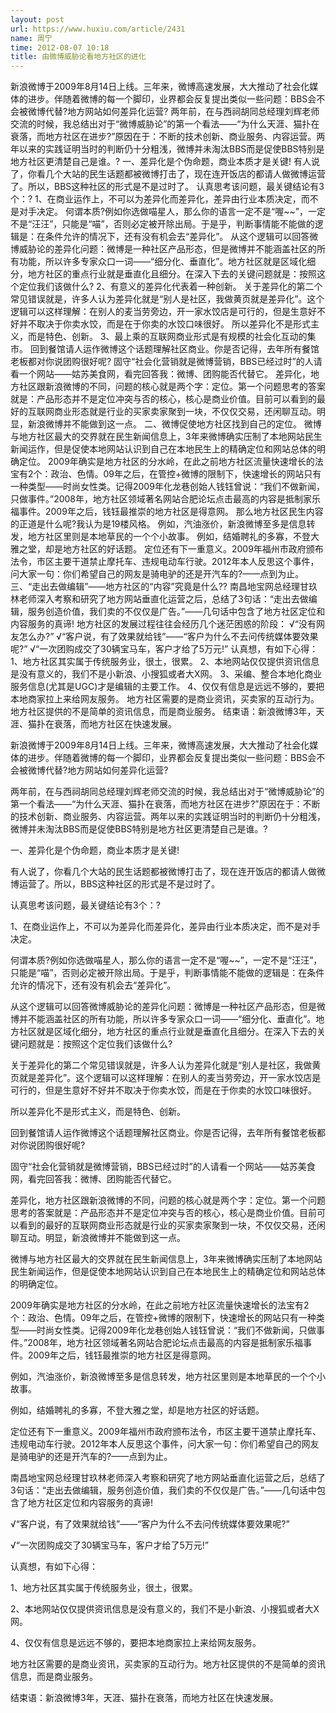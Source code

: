 ```yaml
---
layout: post
url: https://www.huxiu.com/article/2431
name: 周宁
time: 2012-08-07 10:18
title: 由微博威胁论看地方社区的进化
---
```

新浪微博于2009年8月14日上线。三年来，微博高速发展，大大推动了社会化媒体的进步。伴随着微博的每一个脚印，业界都会反复提出类似一些问题：BBS会不会被微博代替?地方网站如何差异化运营? 两年前，在与西祠胡同总经理刘辉老师交流的时候，我总结出对于“微博威胁论”的第一个看法——“为什么天涯、猫扑在衰落，而地方社区在进步?”原因在于：不断的技术创新、商业服务、内容运营。两年以来的实践证明当时的判断仍十分粗浅，微博并未淘汰BBS而是促使BBS特别是地方社区更清楚自己是谁。? 一、差异化是个伪命题，商业本质才是关键! 有人说了，你看几个大站的民生话题都被微博打击了，现在连开饭店的都请人做微博运营了。所以，BBS这种社区的形式是不是过时了。 认真思考该问题，最关键结论有3个：? 1、在商业运作上，不可以为差异化而差异化，差异由行业本质决定，而不是对手决定。 何谓本质?例如你选做喵星人，那么你的语言一定不是“喔~~”，一定不是“汪汪”，只能是“喵”，否则必定被开除出局。于是乎，判断事情能不能做的逻辑是：在条件允许的情况下，还有没有机会去“差异化”。 从这个逻辑可以回答微博威胁论的差异化问题：微博是一种社区产品形态，但是微博并不能涵盖社区的所有功能，所以许多专家众口一词——“细分化、垂直化”。地方社区就是区域化细分，地方社区的重点行业就是垂直化且细分。在深入下去的关键问题就是：按照这个定位我们该做什么? 2、有意义的差异化代表着一种创新。 关于差异化的第二个常见错误就是，许多人认为差异化就是“别人是社区，我做黄页就是差异化”。这个逻辑可以这样理解：在别人的麦当劳旁边，开一家水饺店是可行的，但是生意好不好并不取决于你卖水饺，而是在于你卖的水饺口味很好。 所以差异化不是形式主义，而是特色、创新。 3、最上乘的互联网商业形式是有规模的社会化互动的集市。 回到餐馆请人运作微博这个话题理解社区商业。你是否记得，去年所有餐馆老板都对你说团购很好呢? 固守“社会化营销就是微博营销，BBS已经过时”的人请看一个网站——姑苏美食网，看完回答我：微博、团购能否代替它。 差异化，地方社区跟新浪微博的不同，问题的核心就是两个字：定位。第一个问题思考的答案就是：产品形态并不是定位冲突与否的核心，核心是商业价值。目前可以看到的最好的互联网商业形态就是行业的买家卖家聚到一块，不仅仅交易，还闲聊互动。明显，新浪微博并不能做到这一点。 二、微博促使地方社区找到自己的定位。 微博与地方社区最大的交界就在民生新闻信息上，3年来微博确实压制了本地网站民生新闻运作，但是促使本地网站认识到自己在本地民生上的精确定位和网站总体的明确定位。 2009年确实是地方社区的分水岭，在此之前地方社区流量快速增长的法宝有2个：政治、色情。09年之后，在管控+微博的限制下，快速增长的网站只有一种类型——时尚女性类。记得2009年化龙巷创始人钱钰曾说：“我们不做新闻，只做事件。”2008年，地方社区领域著名网站合肥论坛点击最高的内容是抵制家乐福事件。2009年之后，钱钰最推崇的地方社区是得意网。 那么地方社区民生内容的正道是什么呢?我认为是19楼风格。 例如，汽油涨价，新浪微博至多是信息转发，地方社区里则是本地草民的一个个小故事。 例如，结婚聘礼的多寡，不登大雅之堂，却是地方社区的好话题。 定位还有下一重意义。2009年福州市政府颁布法令，市区主要干道禁止摩托车、违规电动车行驶。2012年本人反思这个事件，问大家一句：你们希望自己的网友是骑电驴的还是开汽车的?——点到为止。 三、“走出去做编辑”——地方社区的“内容”究竟是什么?? 南昌地宝网总经理甘玖林老师深入考察和研究了地方网站垂直化运营之后，总结了3句话：“走出去做编辑，服务创造价值，我们卖的不仅仅是广告。”——几句话中包含了地方社区定位和内容服务的真谛! 地方社区的发展过程往往会经历几个迷茫困惑的阶段： √“没有网友怎么办?” √“客户说，有了效果就给钱”——“客户为什么不去问传统媒体要效果呢?” √“一次团购成交了30辆宝马车，客户才给了5万元!” 认真想，有如下心得： 1、地方社区其实属于传统服务业，很土，很累。 2、本地网站仅仅提供资讯信息是没有意义的，我们不是小新浪、小搜狐或者大X网。 3、采编、整合本地化商业服务信息(尤其是UGC)才是编辑的主要工作。 4、仅仅有信息是远远不够的，要把本地商家拉上来给网友服务。 地方社区需要的是商业资讯，买卖家的互动行为。地方社区提供的不是简单的资讯信息，而是商业服务。 结束语：新浪微博3年，天涯、猫扑在衰落，而地方社区在快速发展。

新浪微博于2009年8月14日上线。三年来，微博高速发展，大大推动了社会化媒体的进步。伴随着微博的每一个脚印，业界都会反复提出类似一些问题：BBS会不会被微博代替?地方网站如何差异化运营?

两年前，在与西祠胡同总经理刘辉老师交流的时候，我总结出对于“微博威胁论”的第一个看法——“为什么天涯、猫扑在衰落，而地方社区在进步?”原因在于：不断的技术创新、商业服务、内容运营。两年以来的实践证明当时的判断仍十分粗浅，微博并未淘汰BBS而是促使BBS特别是地方社区更清楚自己是谁。?

一、差异化是个伪命题，商业本质才是关键!

有人说了，你看几个大站的民生话题都被微博打击了，现在连开饭店的都请人做微博运营了。所以，BBS这种社区的形式是不是过时了。

认真思考该问题，最关键结论有3个：?

1、在商业运作上，不可以为差异化而差异化，差异由行业本质决定，而不是对手决定。

何谓本质?例如你选做喵星人，那么你的语言一定不是“喔~~”，一定不是“汪汪”，只能是“喵”，否则必定被开除出局。于是乎，判断事情能不能做的逻辑是：在条件允许的情况下，还有没有机会去“差异化”。

从这个逻辑可以回答微博威胁论的差异化问题：微博是一种社区产品形态，但是微博并不能涵盖社区的所有功能，所以许多专家众口一词——“细分化、垂直化”。地方社区就是区域化细分，地方社区的重点行业就是垂直化且细分。在深入下去的关键问题就是：按照这个定位我们该做什么?

关于差异化的第二个常见错误就是，许多人认为差异化就是“别人是社区，我做黄页就是差异化”。这个逻辑可以这样理解：在别人的麦当劳旁边，开一家水饺店是可行的，但是生意好不好并不取决于你卖水饺，而是在于你卖的水饺口味很好。

所以差异化不是形式主义，而是特色、创新。

回到餐馆请人运作微博这个话题理解社区商业。你是否记得，去年所有餐馆老板都对你说团购很好呢?

固守“社会化营销就是微博营销，BBS已经过时”的人请看一个网站——姑苏美食网，看完回答我：微博、团购能否代替它。

差异化，地方社区跟新浪微博的不同，问题的核心就是两个字：定位。第一个问题思考的答案就是：产品形态并不是定位冲突与否的核心，核心是商业价值。目前可以看到的最好的互联网商业形态就是行业的买家卖家聚到一块，不仅仅交易，还闲聊互动。明显，新浪微博并不能做到这一点。

微博与地方社区最大的交界就在民生新闻信息上，3年来微博确实压制了本地网站民生新闻运作，但是促使本地网站认识到自己在本地民生上的精确定位和网站总体的明确定位。

2009年确实是地方社区的分水岭，在此之前地方社区流量快速增长的法宝有2个：政治、色情。09年之后，在管控+微博的限制下，快速增长的网站只有一种类型——时尚女性类。记得2009年化龙巷创始人钱钰曾说：“我们不做新闻，只做事件。”2008年，地方社区领域著名网站合肥论坛点击最高的内容是抵制家乐福事件。2009年之后，钱钰最推崇的地方社区是得意网。

例如，汽油涨价，新浪微博至多是信息转发，地方社区里则是本地草民的一个个小故事。

例如，结婚聘礼的多寡，不登大雅之堂，却是地方社区的好话题。

定位还有下一重意义。2009年福州市政府颁布法令，市区主要干道禁止摩托车、违规电动车行驶。2012年本人反思这个事件，问大家一句：你们希望自己的网友是骑电驴的还是开汽车的?——点到为止。

南昌地宝网总经理甘玖林老师深入考察和研究了地方网站垂直化运营之后，总结了3句话：“走出去做编辑，服务创造价值，我们卖的不仅仅是广告。”——几句话中包含了地方社区定位和内容服务的真谛!

√“客户说，有了效果就给钱”——“客户为什么不去问传统媒体要效果呢?”

√“一次团购成交了30辆宝马车，客户才给了5万元!”

认真想，有如下心得：

1、地方社区其实属于传统服务业，很土，很累。

2、本地网站仅仅提供资讯信息是没有意义的，我们不是小新浪、小搜狐或者大X网。

4、仅仅有信息是远远不够的，要把本地商家拉上来给网友服务。

地方社区需要的是商业资讯，买卖家的互动行为。地方社区提供的不是简单的资讯信息，而是商业服务。

结束语：新浪微博3年，天涯、猫扑在衰落，而地方社区在快速发展。

